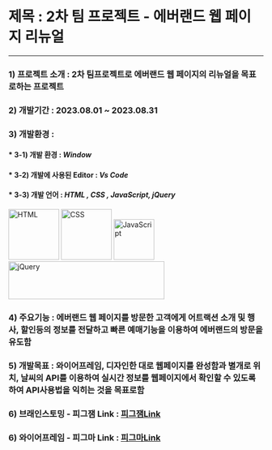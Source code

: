 # 제목 : 2차 팀 프로젝트 - 에버랜드 웹 페이지 리뉴얼

***

### 1) 프로젝트 소개 : 2차 팀프로젝트로 에버랜드 웹 페이지의 리뉴얼을 목표로하는 프로젝트

### 2) 개발기간 : 2023.08.01 ~ 2023.08.31 

### 3) 개발환경 : 
####  *  3-1) 개발 환경 : _Window_
####   * 3-2) 개발에 사용된 Editor : _Vs Code_
####   * 3-3) 개발 언어 : _HTML , CSS , JavaScript, jQuery_
<p>
  <img src="https://www.w3.org/html/logo/downloads/HTML5_Logo_512.png" width="100px" height="100px" title="HTML" alt="HTML"></img>
  <img src="https://www.vectorlogo.zone/logos/w3_css/w3_css-official.svg" width="100px" height="100px" title="CSS" alt="CSS"></img>
  <img src="https://upload.vectorlogo.zone/logos/javascript/images/239ec8a4-163e-4792-83b6-3f6d96911757.svg" width="80px" height="80px" title="JavaScript" alt="JavaScript"></img>
  <img src="https://www.vectorlogo.zone/logos/jquery/jquery-official.svg" width="308px" height="75px" title="jQuery" alt="jQuery"></img>
</p>



### 4) 주요기능 : 에버랜드 웹 페이지를 방문한 고객에게 어트랙션 소개 및 행사, 할인등의 정보를 전달하고 빠른 예매기능을 이용하여 에버랜드의 방문을 유도함
### 5) 개발목표 : 와이어프레임, 디자인한 대로 웹페이지를 완성함과 별개로 위치, 날씨의 API를 이용하여 실시간 정보를 웹페이지에서 확인할 수 있도록 하여 API사용법을 익히는 것을 목표로함 


### 6) 브래인스토밍 - 피그잼 Link : [피그잼Link](https://www.figma.com/file/78Gss8xUi1W4L0yMunGvoa/2%EC%B0%A8-%ED%8C%80%ED%94%84%EB%A1%9C%EC%A0%9D%ED%8A%B8-5%EC%A1%B0?type=whiteboard&node-id=18%3A499&t=GuRr72l2A5jehlXk-1)
### 6) 와이어프레임 - 피그마 Link : [피그마Link](https://www.figma.com/file/lrqwTBSZuE59In8cgsEnSU/2%EC%B0%A8-%ED%8C%80%ED%94%84%EB%A1%9C%EC%A0%9D%ED%8A%B8-5%EC%A1%B0?type=design&node-id=0%3A1&mode=design&t=SdHJad1JlIrq2UP8-1)
